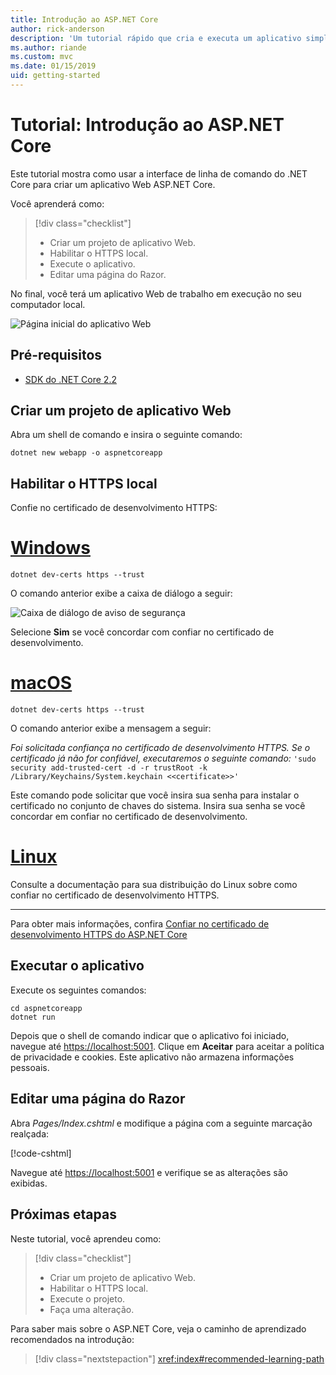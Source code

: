 ```yaml
---
title: Introdução ao ASP.NET Core
author: rick-anderson
description: 'Um tutorial rápido que cria e executa um aplicativo simples Olá, Mundo usando o ASP.NET Core.'
ms.author: riande
ms.custom: mvc
ms.date: 01/15/2019
uid: getting-started
---
```

# <a name="tutorial-get-started-with-aspnet-core"></a>Tutorial: Introdução ao ASP.NET Core

Este tutorial mostra como usar a interface de linha de comando do .NET Core para criar um aplicativo Web ASP.NET Core.

Você aprenderá como:

> [!div class="checklist"]
> * Criar um projeto de aplicativo Web.
> * Habilitar o HTTPS local.
> * Execute o aplicativo.
> * Editar uma página do Razor.

No final, você terá um aplicativo Web de trabalho em execução no seu computador local.

![Página inicial do aplicativo Web](_static/home-page.png)

## <a name="prerequisites"></a>Pré-requisitos

* [SDK do .NET Core 2.2](https://www.microsoft.com/net/download/all)

## <a name="create-a-web-app-project"></a>Criar um projeto de aplicativo Web

Abra um shell de comando e insira o seguinte comando:

```console
dotnet new webapp -o aspnetcoreapp
```

## <a name="enable-local-https"></a>Habilitar o HTTPS local

Confie no certificado de desenvolvimento HTTPS:

# <a name="windowstabwindows"></a>[Windows](#tab/windows)

```console
dotnet dev-certs https --trust
```

O comando anterior exibe a caixa de diálogo a seguir:

![Caixa de diálogo de aviso de segurança](~/getting-started/_static/cert.png)

Selecione **Sim** se você concordar com confiar no certificado de desenvolvimento.

# <a name="macostabmacos"></a>[macOS](#tab/macos)

```console
dotnet dev-certs https --trust
```

O comando anterior exibe a mensagem a seguir:

*Foi solicitada confiança no certificado de desenvolvimento HTTPS. Se o certificado já não for confiável, executaremos o seguinte comando:* `'sudo security add-trusted-cert -d -r trustRoot -k /Library/Keychains/System.keychain <<certificate>>'`

Este comando pode solicitar que você insira sua senha para instalar o certificado no conjunto de chaves do sistema. Insira sua senha se você concordar em confiar no certificado de desenvolvimento.

# <a name="linuxtablinux"></a>[Linux](#tab/linux)

Consulte a documentação para sua distribuição do Linux sobre como confiar no certificado de desenvolvimento HTTPS.

---

Para obter mais informações, confira [Confiar no certificado de desenvolvimento HTTPS do ASP.NET Core](xref:security/enforcing-ssl#trust-the-aspnet-core-https-development-certificate-on-windows-and-macos)

## <a name="run-the-app"></a>Executar o aplicativo

Execute os seguintes comandos:

```console
cd aspnetcoreapp
dotnet run
```

Depois que o shell de comando indicar que o aplicativo foi iniciado, navegue até [https://localhost:5001](https://localhost:5001). Clique em **Aceitar** para aceitar a política de privacidade e cookies. Este aplicativo não armazena informações pessoais.

## <a name="edit-a-razor-page"></a>Editar uma página do Razor

Abra *Pages/Index.cshtml* e modifique a página com a seguinte marcação realçada:

[!code-cshtml[](sample/index.cshtml?highlight=9)]

Navegue até [https://localhost:5001](https://localhost:5001) e verifique se as alterações são exibidas.

## <a name="next-steps"></a>Próximas etapas

Neste tutorial, você aprendeu como:

> [!div class="checklist"]
> * Criar um projeto de aplicativo Web.
> * Habilitar o HTTPS local.
> * Execute o projeto.
> * Faça uma alteração.

Para saber mais sobre o ASP.NET Core, veja o caminho de aprendizado recomendados na introdução:

> [!div class="nextstepaction"]
> <xref:index#recommended-learning-path>

